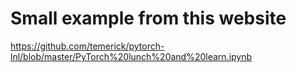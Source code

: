# Small example from this website

https://github.com/temerick/pytorch-lnl/blob/master/PyTorch%20lunch%20and%20learn.ipynb